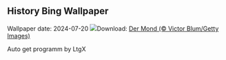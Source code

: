 ## History Bing Wallpaper
Wallpaper date: 2024-07-20
![](https://www.bing.com/th?id=OHR.MineralMoon_DE-DE4896248941_UHD.jpg&w=1000)Download: [Der Mond (© Victor Blum/Getty Images)](https://www.bing.com/th?id=OHR.MineralMoon_DE-DE4896248941_UHD.jpg)

Auto get programm by LtgX
